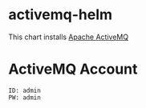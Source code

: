 # activemq-helm

This chart installs [Apache ActiveMQ](https://db2crush.github.io/activemq-helm/)

# ActiveMQ Account
```
ID: admin
PW: admin

```